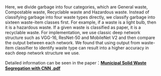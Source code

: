 Here, we divide garbage into four categories, which are General waste, Compostable waste, Recyclable waste and Hazardous waste. Instead of classifying garbage into four waste types directly, we classify garbage into sixteen waste-item classes first. For example, if a waste is a light bulb, then it is a hazardous waste. If a given waste is classified as paper, it is a recyclable waste. For implementation, we use classic deep network structure such as VGG-16, ResNet-50 and MobileNet V2 and then compare the output between each network. We found that using output from waste-item classifier to identify waste type can result into a higher accuracy in each deep network structure we use.

Detailed information can be seen in the paper：[**Municipal Solid Waste Segregation with CNN .pdf**](https://github.com/ZhaohuaFang/Garbage-Classification/blob/main/Municipal%20Solid%20Waste%20Segregation%20with%20CNN%20.pdf)
